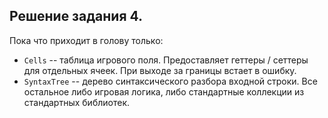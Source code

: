 ## Решение задания 4.
Пока что приходит в голову только: 
- `Cells` -- таблица игрового поля. Предоставляет геттеры / сеттеры для отдельных ячеек. При выходе за границы встает в ошибку.
- `SyntaxTree` -- дерево синтаксического разбора входной строки.
Все остальное либо игровая логика, либо стандартные коллекции из стандартных библиотек.
